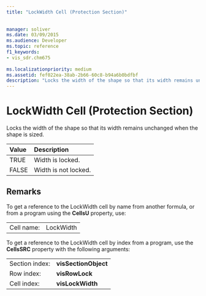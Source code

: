 ```yaml
---
title: "LockWidth Cell (Protection Section)"
 
 
manager: soliver
ms.date: 03/09/2015
ms.audience: Developer
ms.topic: reference
f1_keywords:
- vis_sdr.chm675
 
ms.localizationpriority: medium
ms.assetid: fef022ea-38ab-2b66-60c8-b94a6b0bdfbf
description: "Locks the width of the shape so that its width remains unchanged when the shape is sized."
---
```


# LockWidth Cell (Protection Section)

Locks the width of the shape so that its width remains unchanged when the shape is sized.
  
|**Value**|**Description**|
|:-----|:-----|
| TRUE  <br/> | Width is locked.  <br/> |
| FALSE  <br/> | Width is not locked.  <br/> |
   
## Remarks

To get a reference to the LockWidth cell by name from another formula, or from a program using the **CellsU** property, use: 
  
|||
|:-----|:-----|
| Cell name:  <br/> | LockWidth  <br/> |
   
To get a reference to the LockWidth cell by index from a program, use the **CellsSRC** property with the following arguments: 
  
|||
|:-----|:-----|
| Section index:  <br/> |**visSectionObject** <br/> |
| Row index:  <br/> |**visRowLock** <br/> |
| Cell index:  <br/> |**visLockWidth** <br/> |
   

